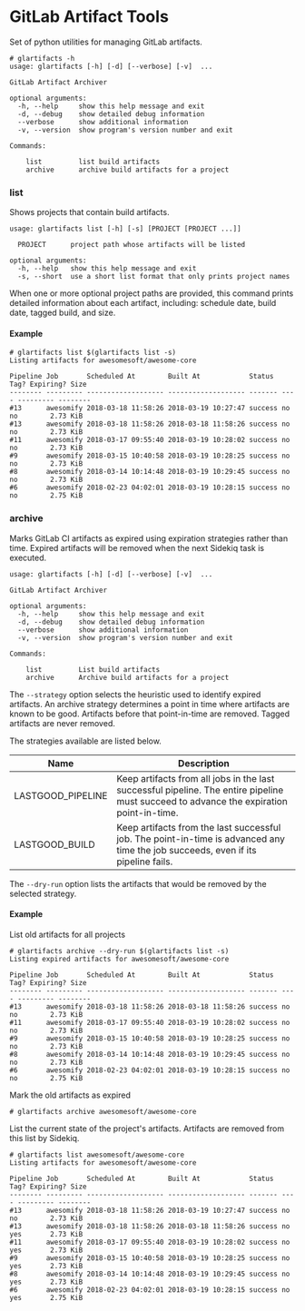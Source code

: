 # GitLab Artifact Tools
Set of python utilities for managing GitLab artifacts.

```
# glartifacts -h
usage: glartifacts [-h] [-d] [--verbose] [-v]  ...

GitLab Artifact Archiver

optional arguments:
  -h, --help     show this help message and exit
  -d, --debug    show detailed debug information
  --verbose      show additional information
  -v, --version  show program's version number and exit

Commands:

    list         list build artifacts
    archive      archive build artifacts for a project
```

### list
Shows projects that contain build artifacts.
```
usage: glartifacts list [-h] [-s] [PROJECT [PROJECT ...]]

  PROJECT      project path whose artifacts will be listed

optional arguments:
  -h, --help   show this help message and exit
  -s, --short  use a short list format that only prints project names
```
When one or more optional
project paths are provided, this command prints detailed information about
each artifact, including: schedule date, build date, tagged build, and size.

#### Example
```
# glartifacts list $(glartifacts list -s)
Listing artifacts for awesomesoft/awesome-core 

Pipeline Job       Scheduled At        Built At            Status  Tag? Expiring? Size     
-------- --------- ------------------- ------------------- ------- ---- --------- -------- 
#13      awesomify 2018-03-18 11:58:26 2018-03-19 10:27:47 success no   no        2.73 KiB 
#13      awesomify 2018-03-18 11:58:26 2018-03-18 11:58:26 success no   no        2.73 KiB 
#11      awesomify 2018-03-17 09:55:40 2018-03-19 10:28:02 success no   no        2.73 KiB 
#9       awesomify 2018-03-15 10:40:58 2018-03-19 10:28:25 success no   no        2.73 KiB 
#8       awesomify 2018-03-14 10:14:48 2018-03-19 10:29:45 success no   no        2.73 KiB 
#6       awesomify 2018-02-23 04:02:01 2018-03-19 10:28:15 success no   no        2.75 KiB 
```

### archive
Marks GitLab CI artifacts as expired using expiration strategies rather than
time. Expired artifacts will be removed when the next Sidekiq task is
executed.

```
usage: glartifacts [-h] [-d] [--verbose] [-v]  ...

GitLab Artifact Archiver

optional arguments:
  -h, --help     show this help message and exit
  -d, --debug    show detailed debug information
  --verbose      show additional information
  -v, --version  show program's version number and exit

Commands:

    list         List build artifacts
    archive      Archive build artifacts for a project
```
The `--strategy` option selects the heuristic used to identify expired
artifacts. An archive strategy determines a point in time where artifacts are
known to be good. Artifacts before that point-in-time are removed. Tagged
artifacts are never removed.

The strategies available are listed below.

|Name              |Description    |
|------------------|---------------|
|LASTGOOD_PIPELINE |Keep artifacts from all jobs in the last successful pipeline. The entire pipeline must succeed to advance the expiration point-in-time.|
|LASTGOOD_BUILD    |Keep artifacts from the last successful job. The point-in-time is advanced any time the job succeeds, even if its pipeline fails.|

The `--dry-run` option lists the artifacts that would be removed by the
selected strategy.

#### Example

List old artifacts for all projects
```
# glartifacts archive --dry-run $(glartifacts list -s)
Listing expired artifacts for awesomesoft/awesome-core 

Pipeline Job       Scheduled At        Built At            Status  Tag? Expiring? Size     
-------- --------- ------------------- ------------------- ------- ---- --------- -------- 
#13      awesomify 2018-03-18 11:58:26 2018-03-18 11:58:26 success no   no        2.73 KiB 
#11      awesomify 2018-03-17 09:55:40 2018-03-19 10:28:02 success no   no        2.73 KiB 
#9       awesomify 2018-03-15 10:40:58 2018-03-19 10:28:25 success no   no        2.73 KiB 
#8       awesomify 2018-03-14 10:14:48 2018-03-19 10:29:45 success no   no        2.73 KiB 
#6       awesomify 2018-02-23 04:02:01 2018-03-19 10:28:15 success no   no        2.75 KiB
```
Mark the old artifacts as expired
```
# glartifacts archive awesomesoft/awesome-core
```

List the current state of the project's artifacts. Artifacts are removed
from this list by Sidekiq.
```
# glartifacts list awesomesoft/awesome-core
Listing artifacts for awesomesoft/awesome-core 

Pipeline Job       Scheduled At        Built At            Status  Tag? Expiring? Size     
-------- --------- ------------------- ------------------- ------- ---- --------- -------- 
#13      awesomify 2018-03-18 11:58:26 2018-03-19 10:27:47 success no   no        2.73 KiB 
#13      awesomify 2018-03-18 11:58:26 2018-03-18 11:58:26 success no   yes       2.73 KiB 
#11      awesomify 2018-03-17 09:55:40 2018-03-19 10:28:02 success no   yes       2.73 KiB 
#9       awesomify 2018-03-15 10:40:58 2018-03-19 10:28:25 success no   yes       2.73 KiB 
#8       awesomify 2018-03-14 10:14:48 2018-03-19 10:29:45 success no   yes       2.73 KiB 
#6       awesomify 2018-02-23 04:02:01 2018-03-19 10:28:15 success no   yes       2.75 KiB 
```

